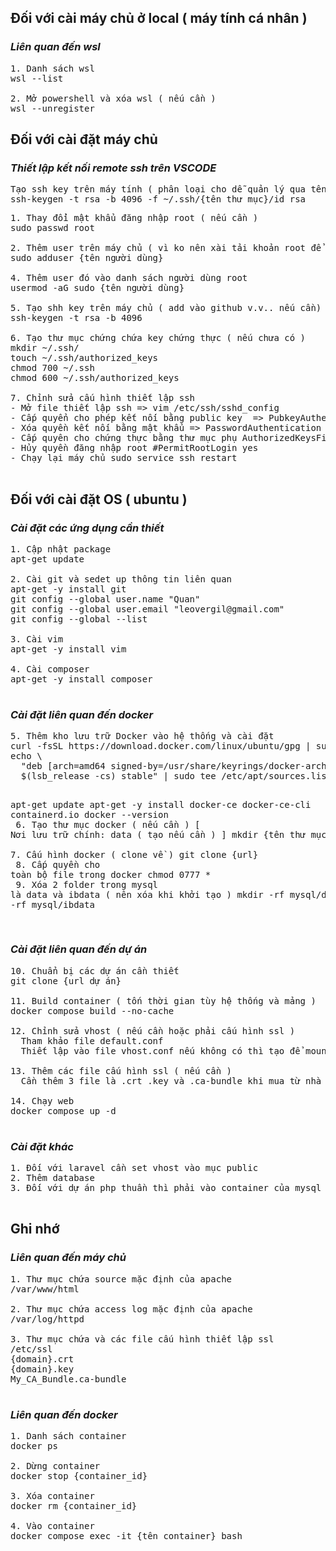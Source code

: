 <h2>Đối với cài máy chủ ở local ( máy tính cá nhân )</h2>
<h3><i>Liên quan đến wsl</i></h3>
<pre>
1. Danh sách wsl
wsl --list<br>
2. Mở powershell và xóa wsl ( nếu cần )
wsl --unregister <Tên wsl>
</pre>

<h2>Đối với cài đặt máy chủ</h2>
<h3><i>Thiết lập kết nối remote ssh trên VSCODE</i></h3>

<pre>
Tạo ssh key trên máy tính ( phân loại cho dễ quản lý qua tên thư mục )
ssh-keygen -t rsa -b 4096 -f ~/.ssh/{tên thư mục}/id_rsa
</pre>
<pre>
1. Thay đổi mật khẩu đăng nhập root ( nếu cần )
sudo passwd root<br>
2. Thêm user trên máy chủ ( vì ko nên xài tải khoản root để bảo mật )
sudo adduser {tên người dùng}<br>
4. Thêm user đó vào danh sách người dùng root
usermod -aG sudo {tên người dùng}<br>
5. Tạo shh key trên máy chủ ( add vào github v.v.. nếu cần)
ssh-keygen -t rsa -b 4096<br>
6. Tạo thư mục chứng chứa key chứng thực ( nếu chưa có )
mkdir ~/.ssh/
touch ~/.ssh/authorized_keys
chmod 700 ~/.ssh
chmod 600 ~/.ssh/authorized_keys<br>
7. Chỉnh sửa cấu hình thiết lập ssh
- Mở file thiết lập ssh => vim /etc/ssh/sshd_config
- Cấp quyển cho phép kết nối bằng public key  => PubkeyAuthentication yes
- Xóa quyền kết nối bằng mật khẩu => PasswordAuthentication no
- Cấp quyên cho chứng thực bằng thư mục phụ AuthorizedKeysFile      .ssh/authorized_keys .ssh/authorized_keys2
- Hủy quyền đăng nhập root #PermitRootLogin yes
- Chạy lại máy chủ sudo service ssh restart<br>
</pre>

<h2>Đối với cài đặt OS ( ubuntu )</h2>
<h3><i>Cài đặt các ứng dụng cần thiết</i></h3>
<pre>
1. Cập nhật package
apt-get update<br>
2. Cài git và sedet up thông tin liên quan
apt-get -y install git
git config --global user.name "Quan"
git config --global user.email "leovergil@gmail.com"
git config --global --list<br>
3. Cài vim
apt-get -y install vim<br>
4. Cài composer
apt-get -y install composer<br>
</pre>

<h3><i>Cài đặt liên quan đến docker</i></h3>
<pre>
5. Thêm kho lưu trữ Docker vào hệ thống và cài đặt
curl -fsSL https://download.docker.com/linux/ubuntu/gpg | sudo gpg --dearmor -o /usr/share/keyrings/docker-archive-keyring.gpg
echo \
  "deb [arch=amd64 signed-by=/usr/share/keyrings/docker-archive-keyring.gpg] https://download.docker.com/linux/ubuntu \
  $(lsb_release -cs) stable" | sudo tee /etc/apt/sources.list.d/docker.list > /dev/null  

apt-get update
apt-get -y install docker-ce docker-ce-cli containerd.io
docker --version<br>
6. Tạo thư mục docker ( nếu cần ) [ Nơi lưu trữ chính: data ( tạo nếu cần ) ]
mkdir {tên thư mục docker}<br>
7. Cấu hình docker ( clone về )
git clone {url}<br>
8. Cấp quyền cho toàn bộ file trong docker
chmod 0777 *<br>
9. Xóa 2 folder trong mysql là data và ibdata ( nên xóa khi khởi tạo )
mkdir -rf mysql/data
mkdir -rf mysql/ibdata<br>
</pre>

<h3><i>Cài đặt liên quan đến dự án</i></h3>
<pre>
10. Chuẩn bị các dự án cần thiết
git clone {url dự án}<br>
11. Build container ( tốn thời gian tùy hệ thống và mảng )
docker compose build --no-cache<br>
12. Chỉnh sửa vhost ( nếu cần hoặc phải cấu hình ssl )
  Tham khảo file default.conf
  Thiết lập vào file vhost.conf nếu không có thì tạo để mount vào VM<br>
13. Thêm các file cấu hình ssl ( nếu cần )
  Cần thêm 3 file là .crt .key và .ca-bundle khi mua từ nhà cung cấp</br>
14. Chạy web
docker compose up -d<br>
</pre>

<h3><i>Cài đặt khác</i></h3>
<pre>
1. Đối với laravel cần set vhost vào mục public
2. Thêm database
3. Đối với dự án php thuần thì phải vào container của mysql import db thì mới chạy dc<br>
</pre>

<h2>Ghi nhớ</h2>
<h3><i>Liên quan đến máy chủ</i></h3>
<pre>
1. Thư mục chứa source mặc định của apache
/var/www/html<br>
2. Thư mục chứa access log mặc định của apache
/var/log/httpd<br>
3. Thư mục chứa và các file cấu hình thiết lập ssl
/etc/ssl
{domain}.crt
{domain}.key
My_CA_Bundle.ca-bundle<br>
</pre>

<h3><i>Liên quan đến docker</i></h3>
<pre>
1. Danh sách container
docker ps<br>
2. Dừng container
docker stop {container_id}<br>
3. Xóa container
docker rm {container_id}<br>
4. Vào container
docker compose exec -it {tên container} bash<br>
</pre>

